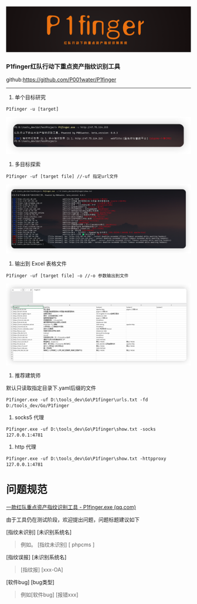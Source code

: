 [![图像-20240811182803001](https://github.com/P001water/P1finger/raw/master/img/image-20240811182803001.png)](https://github.com/P001water/P1finger/blob/master/img/image-20240811182803001.png)

### P1finger红队行动下重点资产指纹识别工具

github:https://github.com/P001water/P1finger

------

1. 单个目标研究

```
P1finger -u [target]
```



[![图像-20240925112824861](https://github.com/P001water/P1finger/raw/master/img/image-20240925112824861.png)](https://github.com/P001water/P1finger/blob/master/img/image-20240925112824861.png)

1. 多目标探索

```
P1finger -uf [target file] //-uf 指定url文件
```



[![图像-20240925112939825](https://github.com/P001water/P1finger/raw/master/img/image-20240925112939825.png)](https://github.com/P001water/P1finger/blob/master/img/image-20240925112939825.png)

1. 输出到 Excel 表格文件

```
P1finger -uf [target file] -o //-o 参数输出到文件
```



[![图像-20240925021744468](https://github.com/P001water/P1finger/raw/master/img/image-20240925021744468.png)](https://github.com/P001water/P1finger/blob/master/img/image-20240925021744468.png)

1. 推荐建筑师

默认只读取指定目录下.yaml后缀的文件

```
P1finger.exe -uf D:\tools_dev\Go\P1finger\urls.txt -fd D:/tools_dev/Go/P1finger
```



1. socks5 代理

```
P1finger.exe -uf D:\tools_dev\Go\P1finger\show.txt -socks 127.0.0.1:4781
```



1. http 代理

```
P1finger.exe -uf D:\tools_dev\Go\P1finger\show.txt -httpproxy 127.0.0.1:4781
```



# 问题规范



[一款红队重点资产指纹识别工具 - P1finger.exe (qq.com)](https://mp.weixin.qq.com/s?__biz=MzkwNjY0MzIyNw==&mid=2247483705&idx=1&sn=9205adf34b53b9f9c8f09c99e246c44e&chksm=c0e4134df7939a5b5b58399bdf6e3d591fa51968a6e350c5930f2dfee3f600b34d6ba7444c9e#rd)

由于工具仍在测试阶段，欢迎提出问题，问题标题建议如下

[指纹未识别] [未识别系统名]

> 例如。 [指纹未识别] [ phpcms ]

[指纹误报] [未识别系统名]

> [指纹报] [xxx-OA]

[软件bug] [bug类型]

> 例如[软件bug] [报错xxx]